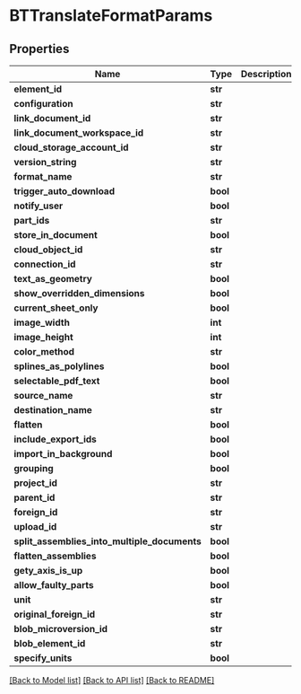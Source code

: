 # BTTranslateFormatParams

## Properties
Name | Type | Description | Notes
------------ | ------------- | ------------- | -------------
**element_id** | **str** |  | [optional] 
**configuration** | **str** |  | [optional] 
**link_document_id** | **str** |  | [optional] 
**link_document_workspace_id** | **str** |  | [optional] 
**cloud_storage_account_id** | **str** |  | [optional] 
**version_string** | **str** |  | [optional] 
**format_name** | **str** |  | [optional] 
**trigger_auto_download** | **bool** |  | [optional] 
**notify_user** | **bool** |  | [optional] 
**part_ids** | **str** |  | [optional] 
**store_in_document** | **bool** |  | [optional] 
**cloud_object_id** | **str** |  | [optional] 
**connection_id** | **str** |  | [optional] 
**text_as_geometry** | **bool** |  | [optional] 
**show_overridden_dimensions** | **bool** |  | [optional] 
**current_sheet_only** | **bool** |  | [optional] 
**image_width** | **int** |  | [optional] 
**image_height** | **int** |  | [optional] 
**color_method** | **str** |  | [optional] 
**splines_as_polylines** | **bool** |  | [optional] 
**selectable_pdf_text** | **bool** |  | [optional] 
**source_name** | **str** |  | [optional] 
**destination_name** | **str** |  | [optional] 
**flatten** | **bool** |  | [optional] 
**include_export_ids** | **bool** |  | [optional] 
**import_in_background** | **bool** |  | [optional] 
**grouping** | **bool** |  | [optional] 
**project_id** | **str** |  | [optional] 
**parent_id** | **str** |  | [optional] 
**foreign_id** | **str** |  | [optional] 
**upload_id** | **str** |  | [optional] 
**split_assemblies_into_multiple_documents** | **bool** |  | [optional] 
**flatten_assemblies** | **bool** |  | [optional] 
**gety_axis_is_up** | **bool** |  | [optional] 
**allow_faulty_parts** | **bool** |  | [optional] 
**unit** | **str** |  | [optional] 
**original_foreign_id** | **str** |  | [optional] 
**blob_microversion_id** | **str** |  | [optional] 
**blob_element_id** | **str** |  | [optional] 
**specify_units** | **bool** |  | [optional] 

[[Back to Model list]](../README.md#documentation-for-models) [[Back to API list]](../README.md#documentation-for-api-endpoints) [[Back to README]](../README.md)


